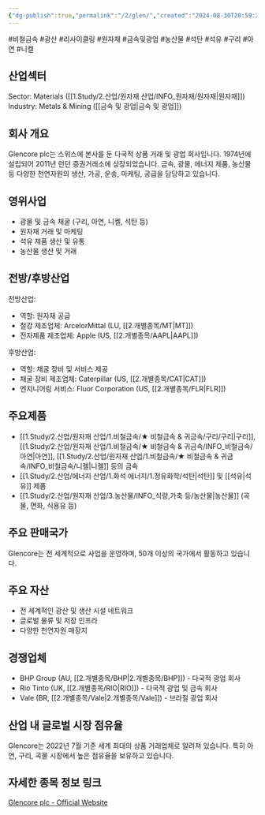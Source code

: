 ```yaml
---
{"dg-publish":true,"permalink":"/2/glen/","created":"2024-08-30T20:59:21.804+09:00","updated":"2025-07-29T21:37:04.697+09:00"}
---
```


#비철금속 #광산 #리사이클링 #원자재 #금속및광업 #농산물 #석탄 #석유 #구리 #아연 #니켈

## 산업섹터

Sector: Materials ([[1.Study/2.산업/원자재 산업/INFO_원자재/원자재\|원자재]])  
Industry: Metals & Mining ([[금속 및 광업\|금속 및 광업]])

## 회사 개요

Glencore plc는 스위스에 본사를 둔 다국적 상품 거래 및 광업 회사입니다. 1974년에 설립되어 2011년 런던 증권거래소에 상장되었습니다. 금속, 광물, 에너지 제품, 농산물 등 다양한 천연자원의 생산, 가공, 운송, 마케팅, 공급을 담당하고 있습니다.

## 영위사업

- 광물 및 금속 채굴 (구리, 아연, 니켈, 석탄 등)
- 원자재 거래 및 마케팅
- 석유 제품 생산 및 유통
- 농산물 생산 및 거래

## 전방/후방산업

전방산업:

- 역할: 원자재 공급
- 철강 제조업체: ArcelorMittal (LU, [[2.개별종목/MT\|MT]])
- 전자제품 제조업체: Apple (US, [[2.개별종목/AAPL\|AAPL]])

후방산업:

- 역할: 채굴 장비 및 서비스 제공
- 채굴 장비 제조업체: Caterpillar (US, [[2.개별종목/CAT\|CAT]])
- 엔지니어링 서비스: Fluor Corporation (US, [[2.개별종목/FLR\|FLR]])

## 주요제품

- [[1.Study/2.산업/원자재 산업/1.비철금속/★ 비철금속 & 귀금속/구리/구리\|구리]], [[1.Study/2.산업/원자재 산업/1.비철금속/★ 비철금속 & 귀금속/INFO_비철금속/아연\|아연]], [[1.Study/2.산업/원자재 산업/1.비철금속/★ 비철금속 & 귀금속/INFO_비철금속/니켈\|니켈]] 등의 금속
- [[1.Study/2.산업/에너지 산업/1.화석 에너지/1.정유화학/석탄\|석탄]] 및 [[석유\|석유]] 제품
- [[1.Study/2.산업/원자재 산업/3.농산물/INFO_식량,가축 등/농산물\|농산물]] (곡물, 면화, 식용유 등)

## 주요 판매국가

Glencore는 전 세계적으로 사업을 운영하며, 50개 이상의 국가에서 활동하고 있습니다.

## 주요 자산

- 전 세계적인 광산 및 생산 시설 네트워크
- 글로벌 물류 및 저장 인프라
- 다양한 천연자원 매장지

## 경쟁업체

- BHP Group (AU, [[2.개별종목/BHP\|2.개별종목/BHP]]) - 다국적 광업 회사
- Rio Tinto (UK, [[2.개별종목/RIO\|RIO]]) - 다국적 광업 및 금속 회사
- Vale (BR, [[2.개별종목/Vale\|2.개별종목/Vale]]) - 브라질 광업 회사

## 산업 내 글로벌 시장 점유율

Glencore는 2022년 7월 기준 세계 최대의 상품 거래업체로 알려져 있습니다. 특히 아연, 구리, 곡물 시장에서 높은 점유율을 보유하고 있습니다.

## 자세한 종목 정보 링크

[Glencore plc - Official Website](https://www.glencore.com/)